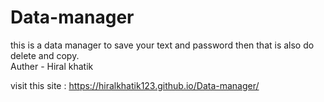 # Data-manager
this is a data manager to save your text and password then that is also do delete and copy.
<br>
Auther - Hiral khatik

visit this site : https://hiralkhatik123.github.io/Data-manager/

